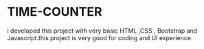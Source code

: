# TIME-COUNTER
i developed this project with very basic HTML ,CSS , Bootstrap and Javascript.this project is very good for coding and UI experience. 
